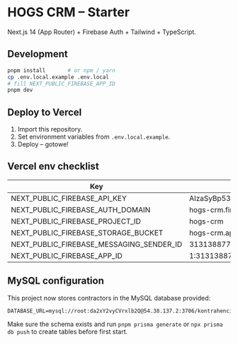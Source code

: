 # HOGS CRM – Starter

Next.js 14 (App Router) + Firebase Auth + Tailwind + TypeScript.

## Development

```bash
pnpm install       # or npm / yarn
cp .env.local.example .env.local
# fill NEXT_PUBLIC_FIREBASE_APP_ID
pnpm dev
```

## Deploy to Vercel
1. Import this repository.
2. Set environment variables from `.env.local.example`.
3. Deploy – gotowe!


## Vercel env checklist
| Key | Example value |
|-----|---------------|
| NEXT_PUBLIC_FIREBASE_API_KEY | AIzaSyBp53ZGr1C0WZldw7XghfxZics2fOcushs |
| NEXT_PUBLIC_FIREBASE_AUTH_DOMAIN | hogs-crm.firebaseapp.com |
| NEXT_PUBLIC_FIREBASE_PROJECT_ID | hogs-crm |
| NEXT_PUBLIC_FIREBASE_STORAGE_BUCKET | hogs-crm.appspot.com |
| NEXT_PUBLIC_FIREBASE_MESSAGING_SENDER_ID | 313138877652 |
| NEXT_PUBLIC_FIREBASE_APP_ID | 1:313138877652:web:abcd1234 |


## MySQL configuration
This project now stores contractors in the MySQL database provided:
```
DATABASE_URL=mysql://root:da2xY2vyCVrxlb2Q@54.38.137.2:3706/kontrahenci_db
```
Make sure the schema exists and run `pnpm prisma generate` or `npx prisma db push` to create tables before first start.
